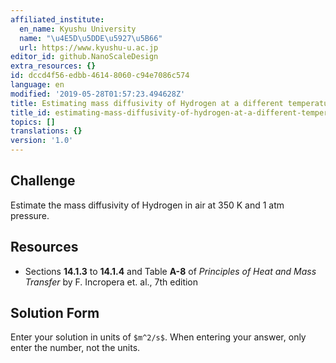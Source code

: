 ```yaml
---
affiliated_institute:
  en_name: Kyushu University
  name: "\u4E5D\u5DDE\u5927\u5B66"
  url: https://www.kyushu-u.ac.jp
editor_id: github.NanoScaleDesign
extra_resources: {}
id: dccd4f56-edbb-4614-8060-c94e7086c574
language: en
modified: '2019-05-28T01:57:23.494628Z'
title: Estimating mass diffusivity of Hydrogen at a different temperature
title_id: estimating-mass-diffusivity-of-hydrogen-at-a-different-temperature
topics: []
translations: {}
version: '1.0'
---
```


## Challenge
Estimate the mass diffusivity of Hydrogen in air at 350 K and 1 atm pressure.

## Resources

- Sections **14.1.3** to **14.1.4** and Table **A-8** of *Principles of Heat and Mass Transfer* by F. Incropera et. al., 7th edition

## Solution Form
Enter your solution in units of `$m^2/s$`.
When entering your answer, only enter the number, not the units.
